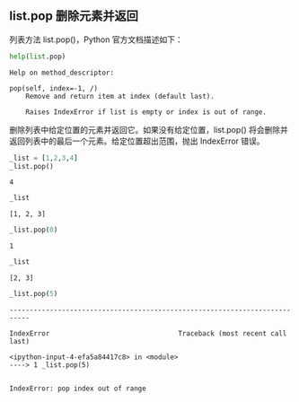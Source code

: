 ## list.pop 删除元素并返回

列表方法 list.pop()，Python 官方文档描述如下：


```python
help(list.pop)
```

    Help on method_descriptor:
    
    pop(self, index=-1, /)
        Remove and return item at index (default last).
        
        Raises IndexError if list is empty or index is out of range.
    
    

删除列表中给定位置的元素并返回它。如果没有给定位置，list.pop() 将会删除并返回列表中的最后一个元素。给定位置超出范围，抛出 IndexError 错误。


```python
_list = [1,2,3,4]
_list.pop()
```




    4




```python
_list
```




    [1, 2, 3]




```python
_list.pop(0)
```




    1




```python
_list
```




    [2, 3]




```python
_list.pop(5)
```


    ---------------------------------------------------------------------------

    IndexError                                Traceback (most recent call last)

    <ipython-input-4-efa5a84417c8> in <module>
    ----> 1 _list.pop(5)
    

    IndexError: pop index out of range

